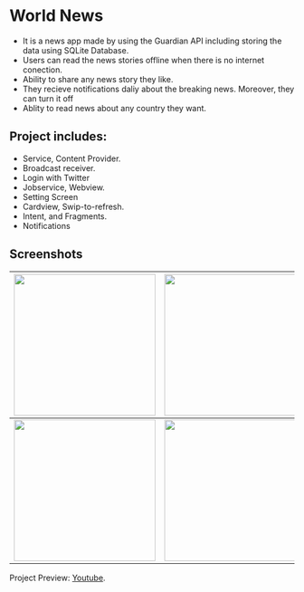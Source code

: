 # World News
- It is a news app made by using the Guardian API including storing the data using SQLite Database.
- Users can read the news stories offline when there is no internet conection.
- Ability to share any news story they like.
- They recieve notifications daliy about the breaking news. Moreover, they can turn it off
- Ablity to read news about any country they want.

## Project includes:
- Service, Content Provider.
- Broadcast receiver.
- Login with Twitter
- Jobservice, Webview. 
- Setting Screen
- Cardview, Swip-to-refresh. 
- Intent, and Fragments.
- Notifications

## Screenshots
| <img src="https://i.imgur.com/qU4scDA.png" width="250">  | <img src="https://i.imgur.com/qOvIh8N.png" width="250">  | 
| ------------- | ------------- |
| <img src="https://i.imgur.com/eYTqeFM.png" width="250">  | <img src="https://i.imgur.com/miaRu3r.png" width="250">  |


Project Preview: [Youtube](https://youtu.be/sRbKNC430Ik).
